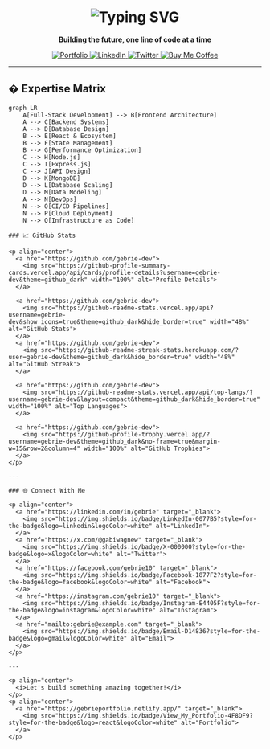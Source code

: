 <h1 align="center">
  <img src="https://readme-typing-svg.demolab.com?font=Fira+Code&size=40&duration=3500&pause=1000&color=4F8DF9&center=true&vCenter=true&width=800&lines=Hello+World!+👋+I'm+Gebrie;Senior+MERN+Stack+Developer;Tech+Architect+🚀;Digital+Experience+Craftsman" alt="Typing SVG" />
</h1>

<p align="center">
  <b>Building the future, one line of code at a time</b>
</p>

<div align="center">
  <a href="https://gebrieportfolio.netlify.app/" target="_blank">
    <img src="https://img.shields.io/badge/🌐_Portfolio-%23000000.svg?style=for-the-badge&logo=react&logoColor=#00D8FF" alt="Portfolio">
  </a>
  <a href="https://linkedin.com/in/gebrie" target="_blank">
    <img src="https://img.shields.io/badge/LinkedIn-0077B5?style=for-the-badge&logo=linkedin&logoColor=white" alt="LinkedIn">
  </a>
  <a href="https://x.com/@gabiwagnew" target="_blank">
    <img src="https://img.shields.io/badge/X-000000?style=for-the-badge&logo=x&logoColor=white" alt="Twitter">
  </a>
  <a href="https://buymeacoffee.com/gabiwagnewa" target="_blank">
    <img src="https://img.shields.io/badge/☕_Buy_Me_Coffee-FFDD00?style=for-the-badge&logo=buy-me-a-coffee&logoColor=black" alt="Buy Me Coffee">
  </a>
</div>

---

## � Expertise Matrix
```mermaid
graph LR
    A[Full-Stack Development] --> B[Frontend Architecture]
    A --> C[Backend Systems]
    A --> D[Database Design]
    B --> E[React & Ecosystem]
    B --> F[State Management]
    B --> G[Performance Optimization]
    C --> H[Node.js]
    C --> I[Express.js]
    C --> J[API Design]
    D --> K[MongoDB]
    D --> L[Database Scaling]
    D --> M[Data Modeling]
    A --> N[DevOps]
    N --> O[CI/CD Pipelines]
    N --> P[Cloud Deployment]
    N --> Q[Infrastructure as Code]

### 📈 GitHub Stats

<p align="center">
  <a href="https://github.com/gebrie-dev">
    <img src="https://github-profile-summary-cards.vercel.app/api/cards/profile-details?username=gebrie-dev&theme=github_dark" width="100%" alt="Profile Details">
  </a>
  
  <a href="https://github.com/gebrie-dev">
    <img src="https://github-readme-stats.vercel.app/api?username=gebrie-dev&show_icons=true&theme=github_dark&hide_border=true" width="48%" alt="GitHub Stats">
  </a>
  <a href="https://github.com/gebrie-dev">
    <img src="https://github-readme-streak-stats.herokuapp.com/?user=gebrie-dev&theme=github_dark&hide_border=true" width="48%" alt="GitHub Streak">
  </a>
  
  <a href="https://github.com/gebrie-dev">
    <img src="https://github-readme-stats.vercel.app/api/top-langs/?username=gebrie-dev&layout=compact&theme=github_dark&hide_border=true" width="100%" alt="Top Languages">
  </a>
  
  <a href="https://github.com/gebrie-dev">
    <img src="https://github-profile-trophy.vercel.app/?username=gebrie-dev&theme=github_dark&no-frame=true&margin-w=15&row=2&column=4" width="100%" alt="GitHub Trophies">
  </a>
</p>

---

### 🌐 Connect With Me

<p align="center">
  <a href="https://linkedin.com/in/gebrie" target="_blank">
    <img src="https://img.shields.io/badge/LinkedIn-0077B5?style=for-the-badge&logo=linkedin&logoColor=white" alt="LinkedIn">
  </a>
  <a href="https://x.com/@gabiwagnew" target="_blank">
    <img src="https://img.shields.io/badge/X-000000?style=for-the-badge&logo=x&logoColor=white" alt="Twitter">
  </a>
  <a href="https://facebook.com/gebrie10" target="_blank">
    <img src="https://img.shields.io/badge/Facebook-1877F2?style=for-the-badge&logo=facebook&logoColor=white" alt="Facebook">
  </a>
  <a href="https://instagram.com/gebrie10" target="_blank">
    <img src="https://img.shields.io/badge/Instagram-E4405F?style=for-the-badge&logo=instagram&logoColor=white" alt="Instagram">
  </a>
  <a href="mailto:gebrie@example.com" target="_blank">
    <img src="https://img.shields.io/badge/Email-D14836?style=for-the-badge&logo=gmail&logoColor=white" alt="Email">
  </a>
</p>

---

<p align="center">
  <i>Let's build something amazing together!</i>
</p>
<p align="center">
  <a href="https://gebrieportfolio.netlify.app/" target="_blank">
    <img src="https://img.shields.io/badge/View_My_Portfolio-4F8DF9?style=for-the-badge&logo=react&logoColor=white" alt="Portfolio">
  </a>
</p>
